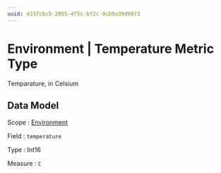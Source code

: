```yaml
---
uuid: 4337cbc5-2055-4f5c-bf2c-9cb9a39d9073
---
```

# Environment | Temperature Metric Type

Temparature, in Celsium

## Data Model

Scope
: [Environment](../../scopes/environment.md)

Field
: `temperature`

Type
: Int16

Measure
: `C`
